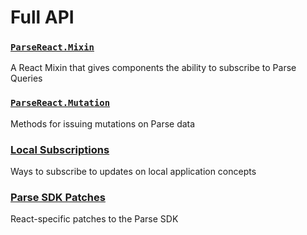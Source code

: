 # Full API

### [`ParseReact.Mixin`](/docs/api/Mixin.md)

A React Mixin that gives components the ability to subscribe to Parse Queries

### [`ParseReact.Mutation`](/docs/api/Mutation.md)

Methods for issuing mutations on Parse data

### [Local Subscriptions](/docs/api/LocalSubscriptions.md)

Ways to subscribe to updates on local application concepts

### [Parse SDK Patches](/docs/api/ParsePatches.md)

React-specific patches to the Parse SDK